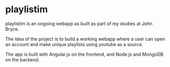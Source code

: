 # playlistim

playlistim is an ongoing webapp as built as part of my studies at John Bryce.

The idea of the project is to build a working webapp where a user can open an account and make unique playlists using youtube as a source.

The app is built with Angular.js on the frontend, and Node.js and MongoDB on the backend. 
